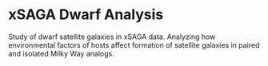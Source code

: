 # xSAGA Dwarf Analysis

Study of dwarf satellite galaxies in xSAGA data. Analyzing how environmental factors of hosts affect formation of satellite galaxies in paired and isolated Milky Way analogs. 
